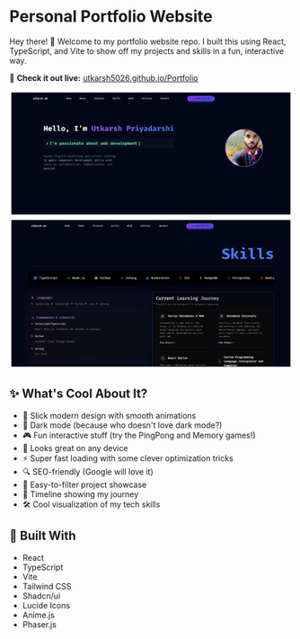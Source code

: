 # Personal Portfolio Website

Hey there! 👋 Welcome to my portfolio website repo. I built this using React, TypeScript, and Vite to show off my projects and skills in a fun, interactive way.

🔗 **Check it out live:** [utkarsh5026.github.io/Portfolio](https://utkarsh5026.github.io/)

<div align="center">
  <img src="./images/profile_header.png" alt="Profile Header" />
  <img src="./images/skills.png" alt="Profile Skills" />
</div>

## ✨ What's Cool About It?

- 🎨 Slick modern design with smooth animations
- 🌙 Dark mode (because who doesn't love dark mode?)
- 🎮 Fun interactive stuff (try the PingPong and Memory games!)
- 📱 Looks great on any device
- ⚡ Super fast loading with some clever optimization tricks
- 🔍 SEO-friendly (Google will love it)
- 🎯 Easy-to-filter project showcase
- 💼 Timeline showing my journey
- 🛠️ Cool visualization of my tech skills

## 🚀 Built With

- React
- TypeScript
- Vite
- Tailwind CSS
- Shadcn/ui
- Lucide Icons
- Anime.js
- Phaser.js
